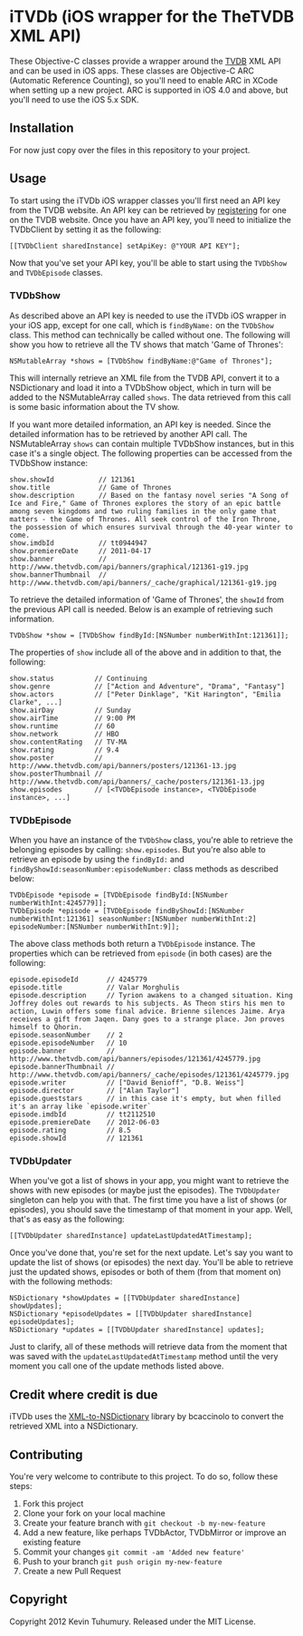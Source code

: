 # iTVDb (iOS wrapper for the TheTVDB XML API)

These Objective-C classes provide a wrapper around the [TVDB](http://thetvdb.com) XML API and can be used in iOS apps. These classes are Objective-C ARC (Automatic Reference Counting), so you'll need to enable ARC in XCode when setting up a new project. ARC is supported in iOS 4.0 and above, but you'll need to use the iOS 5.x SDK.

## Installation

For now just copy over the files in this repository to your project.

## Usage

To start using the iTVDb iOS wrapper classes you'll first need an API key from the TVDB website. An API key can be retrieved by [registering](http://thetvdb.com/?tab=apiregister) for one on the TVDB website. Once you have an API key, you'll need to initialize the TVDbClient by setting it as the following:

    [[TVDbClient sharedInstance] setApiKey: @"YOUR API KEY"];

Now that you've set your API key, you'll be able to start using the `TVDbShow` and `TVDbEpisode` classes.

### TVDbShow

As described above an API key is needed to use the iTVDb iOS wrapper in your iOS app, except for one call, which is `findByName:` on the `TVDbShow` class. This method can technically be called without one. The following will show you how to retrieve all the TV shows that match 'Game of Thrones':

    NSMutableArray *shows = [TVDbShow findByName:@"Game of Thrones"];

This will internally retrieve an XML file from the TVDB API, convert it to a NSDictionary and load it into a TVDbShow object, which in turn will be added to the NSMutableArray called `shows`. The data retrieved from this call is some basic information about the TV show.

If you want more detailed information, an API key is needed. Since the detailed information has to be retrieved by another API call. The NSMutableArray `shows` can contain multiple TVDbShow instances, but in this case it's a single object. The following properties can be accessed from the TVDbShow instance:

    show.showId           // 121361
    show.title            // Game of Thrones
    show.description      // Based on the fantasy novel series "A Song of Ice and Fire," Game of Thrones explores the story of an epic battle among seven kingdoms and two ruling families in the only game that matters - the Game of Thrones. All seek control of the Iron Throne, the possession of which ensures survival through the 40-year winter to come.
    show.imdbId           // tt0944947
    show.premiereDate     // 2011-04-17
    show.banner           // http://www.thetvdb.com/api/banners/graphical/121361-g19.jpg
    show.bannerThumbnail  // http://www.thetvdb.com/api/banners/_cache/graphical/121361-g19.jpg

To retrieve the detailed information of 'Game of Thrones', the `showId` from the previous API call is needed. Below is an example of retrieving such information.

    TVDbShow *show = [TVDbShow findById:[NSNumber numberWithInt:121361]];

The properties of `show` include all of the above and in addition to that, the following:

    show.status          // Continuing
    show.genre           // ["Action and Adventure", "Drama", "Fantasy"]
    show.actors          // ["Peter Dinklage", "Kit Harington", "Emilia Clarke", ...]
    show.airDay          // Sunday
    show.airTime         // 9:00 PM
    show.runtime         // 60
    show.network         // HBO
    show.contentRating   // TV-MA
    show.rating          // 9.4
    show.poster          // http://www.thetvdb.com/api/banners/posters/121361-13.jpg
    show.posterThumbnail // http://www.thetvdb.com/api/banners/_cache/posters/121361-13.jpg
    show.episodes        // [<TVDbEpisode instance>, <TVDbEpisode instance>, ...]

### TVDbEpisode

When you have an instance of the `TVDbShow` class, you're able to retrieve the belonging episodes by calling: `show.episodes`. But you're also able to retrieve an episode by using the `findById:` and `findByShowId:seasonNumber:episodeNumber:` class methods as described below:

    TVDbEpisode *episode = [TVDbEpisode findById:[NSNumber numberWithInt:4245779]];
    TVDbEpisode *episode = [TVDbEpisode findByShowId:[NSNumber numberWithInt:121361] seasonNumber:[NSNumber numberWithInt:2] episodeNumber:[NSNumber numberWithInt:9]];

The above class methods both return a `TVDbEpisode` instance. The properties which can be retrieved from `episode` (in both cases) are the following:

    episode.episodeId       // 4245779
    episode.title           // Valar Morghulis
    episode.description     // Tyrion awakens to a changed situation. King Joffrey doles out rewards to his subjects. As Theon stirs his men to action, Luwin offers some final advice. Brienne silences Jaime. Arya receives a gift from Jaqen. Dany goes to a strange place. Jon proves himself to Qhorin.
    episode.seasonNumber    // 2
    episode.episodeNumber   // 10
    episode.banner          // http://www.thetvdb.com/api/banners/episodes/121361/4245779.jpg
    episode.bannerThumbnail // http://www.thetvdb.com/api/banners/_cache/episodes/121361/4245779.jpg
    episode.writer          // ["David Benioff", "D.B. Weiss"]
    episode.director        // ["Alan Taylor"]
    episode.gueststars      // in this case it's empty, but when filled it's an array like `episode.writer`
    episode.imdbId          // tt2112510
    episode.premiereDate    // 2012-06-03
    episode.rating          // 8.5
    episode.showId          // 121361

### TVDbUpdater

When you've got a list of shows in your app, you might want to retrieve the shows with new episodes (or maybe just the episodes). The `TVDbUpdater` singleton can help you with that. The first time you have a list of shows (or episodes), you should save the timestamp of that moment in your app. Well, that's as easy as the following:

    [[TVDbUpdater sharedInstance] updateLastUpdatedAtTimestamp];

Once you've done that, you're set for the next update. Let's say you want to update the list of shows (or episodes) the next day. You'll be able to retrieve just the updated shows, episodes or both of them (from that moment on) with the following methods:

    NSDictionary *showUpdates = [[TVDbUpdater sharedInstance] showUpdates];
    NSDictionary *episodeUpdates = [[TVDbUpdater sharedInstance] episodeUpdates];
    NSDictionary *updates = [[TVDbUpdater sharedInstance] updates];

Just to clarify, all of these methods will retrieve data from the moment that was saved with the `updateLastUpdatedAtTimestamp` method until the very moment you call one of the update methods listed above.

## Credit where credit is due

iTVDb uses the [XML-to-NSDictionary](https://github.com/bcaccinolo/XML-to-NSDictionary) library by bcaccinolo to convert the retrieved XML into a NSDictionary.

## Contributing

You're very welcome to contribute to this project. To do so, follow these steps:

1. Fork this project
2. Clone your fork on your local machine
3. Create your feature branch with `git checkout -b my-new-feature`
4. Add a new feature, like perhaps TVDbActor, TVDbMirror or improve an existing feature
5. Commit your changes `git commit -am 'Added new feature'`
6. Push to your branch `git push origin my-new-feature`
7. Create a new Pull Request

## Copyright

Copyright 2012 Kevin Tuhumury. Released under the MIT License.
